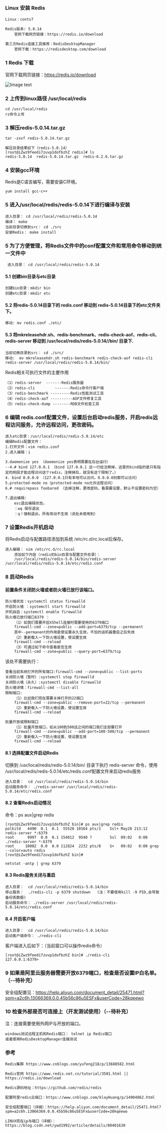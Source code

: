 ###  Linux 安装 Redis

    Linux：conts7
    
    Redis版本: 5.0.14
        官网下载网页链接：https://redis.io/download
    
    第三方Redis连接工具推荐：RedisDesktopManager
        官网下载：https://redisdesktop.com/download

### 1 Redis 下载

官网下载网页链接：https://redis.io/download

![Image text](./images/redis下载地址.png)

### 2 上传到linux路径 /usr/local/redis

    cd /usr/local/redis
    rz命令上传

### 3 解压redis-5.0.14.tar.gz

    tar -zxvf redis-5.0.14.tar.gz
    
    解压目录结果如下（redis-5.0.14）
    [root@iZwz9feedi7zuvp1dofbzhZ redis]# ls
    redis-5.0.14  redis-5.0.14.tar.gz  redis-6.2.6.tar.gz

### 4 安装gcc环境

Redis是C语言编写，需要安装C环境。

    yum install gcc-c++

### 5 进入/usr/local/redis/redis-5.0.14下进行编译与安装

    进入目录： cd /usr/local/redis/redis-5.0.14
    编译： make
    当前目录切换到src： cd ./src
    安装Redis： make install

### 5 为了方便管理，将Redis文件中的conf配置文件和常用命令移动到统一文件中

     进入目录： cd /usr/local/redis/redis-5.0.14

#### 5.1 创建bin目录与etc目录

    创建bin目录：mkdir bin  
    创建etc目录：mkdir etc

#### 5.2 将redis-5.0.14目录下的 redis.conf 移动到 redis-5.0.14目录下的etc文件夹下。

    移动: mv redis.conf ./etc/

#### 5.3 将mkreleasehdr.sh、redis-benchmark、redis-check-aof、redis-cli、redis-server 移动到   /usr/local/redis/redis-5.0.14//bin/ 目录下.

    当前切换目录到src： cd ./src/
    移动:  mv mkreleasehdr.sh redis-benchmark redis-check-aof redis-cli redis-server /usr/local/redis/redis-5.0.14/bin/

Redis相关可执行文件的主要作用

    （1）redis-server  -------Redis服务器
    （2）redis-cli         -------Redis命令行客户端
    （3）redis-benchmark ---------Redis性能测试工具
    （4）redis-check-aof ----------AOF文件修复工具
    （5）redis-check-dump --------RDB文件检查工具

### 6 编辑 redis.conf配置文件，设置后台启动redis服务，开启redis远程访问服务，允许远程访问，更改密码。

    进入etc目录：/usr/local/redis/redis-5.0.14/etc
    编辑Redis配置文件：
    1.打开文件：vim redis.conf
    2.进入编辑：i

    3.daemonize yes （daemonize yes表明需要在后台运行）
    --4.# bind 127.0.0.1 （bind 127.0.0.1 这一行给注释掉，这里的bind指的是只有指定的网段才能远程访问这个redis，注释掉后，就没有这个限制了。）
    4. bind 0.0.0.0 （127.0.0.1只有本地可以访问，0.0.0.0则都可以访问）
    5.protected-mode no（protected-mode no允许远程访问）
    6.# requirepass foobared （去掉注释，更改密码，看需要设置，默认不设置密码为空）

    7.退出编辑:
        esc退出编辑状态。
        ：wq 保存退出
        ：q！强制退出，所有改动不生效（该处未使用到）

### 7 设置Redis开机启动

将Redis启动与配置路径添加到系统 /etc/rc.d/rc.local后保存。

    进入编辑： vim /etc/rc.d/rc.local
        添加如下内容（redis的bin目录与配置文件目录）：
        /usr/local/redis/redis-5.0.14/bin/redis-server  /usr/local/redis/redis-5.0.14/etc/redis.conf

### 8 启动Redis

#### 前置条件关闭防火墙或者防火墙已放行该端口。

    防火墙状态：systemctl status firewalld
    开启防火墙 ：systemctl start firewalld
    开机自启：systemctl enable firewalld
    防火墙已放行端口6379 ：
        （1）如我们需要开启XShell连接时需要使用的6379端口
        firewall-cmd --zone=public --add-port=6379/tcp --permanent
        其中--permanent的作用是使设置永久生效，不加的话机器重启之后失效
        （2）重新载入一下防火墙设置，使设置生效
        firewall-cmd --reload
        （3）可通过如下命令查看是否生效
        firewall-cmd --zone=public --query-port=6379/tcp


该处不需要执行：

    查看当前系统打开的所有端口:firewall-cmd --zone=public --list-ports
    关闭防火墙（暂时）:systemctl stop firewalld
    关闭防火墙（永久）:systemctl disable firewalld
    防火墙详情：firewall-cmd --list-all
    限制端口:
        （1）比如我们现在需要关掉打开的22端口
        firewall-cmd --zone=public --remove-port=22/tcp --permanent
        （2）重新载入一下防火墙设置，使设置生效
        firewall-cmd --reload

    批量开放或限制端口
        （1）批量开放端口，如从100到500这之间的端口我们全部要打开
        firewall-cmd --zone=public --add-port=100-500/tcp --permanent
        （2）重新载入一下防火墙设置，使设置生效
        firewall-cmd --reload

#### 8.1 选择配置文件启动Redis

切换到 /usr/local/redis/redis-5.0.14/bin/ 目录下执行 redis-server 命令，使用 /usr/local/redis/redis-5.0.14/etc/redis.conf配置文件来启动redis服务
 
    进入目录：  cd /usr/local/redis/redis-5.0.14/bin
    启动服务命令： ./redis-server /usr/local/redis/redis-5.0.14/etc/redis.conf

#### 8.2 查看Redis启动情况

命令：ps aux|grep redis

    [root@iZwz9feedi7zuvp1dofbzhZ bin]# ps aux|grep redis
    polkitd   4490  0.1  0.1  55528 10164 pts/1    Ssl+ May28 213:12 redis-server *:6379
    root      9997  0.0  0.1 154012  9540 ?        Ssl  09:02   0:00 ./redis-server *:6379
    root     10002  0.0  0.0 112824  2232 pts/0    S+   09:02   0:00 grep --color=auto redis
    [root@iZwz9feedi7zuvp1dofbzhZ bin]#

    netstat -antp | grep 6379


#### 8.3 Redis服务关闭与重启

    进入目录：  cd /usr/local/redis/redis-5.0.14/bin
    停止服务：  ./redis-cli -p 6379 shutdown   (注：不要使用kill -9 PID,会导致备份丢数据)
    启动服务命令： ./redis-server /usr/local/redis/redis-5.0.14/etc/redis.conf

#### 8.4 开启客户端

    进入目录：  cd /usr/local/redis/redis-5.0.14/bin
    启动客户端命令： ./redis-cli 

客户端进入后如下：（当前窗口可以操作redis命令）

    [root@iZwz9feedi7zuvp1dofbzhZ bin]# ./redis-cli
    127.0.0.1:6379>

### 9 如果是阿里云服务器需要开放6379端口，检查是否设置IP白名单。（--待补充）

安全组配置见：https://help.aliyun.com/document_detail/25471.html?spm=a2c6h.13066369.0.0.45b56c86u5ESFx&userCode=28kqeewo



### 10 检查外部是否可连接上（开发测试使用）（--待补充）

注：连接需要使用外网IP与开放的端口。

    windows测试远程主机和Redis端口： telnet ip Redis端口
    或者使用RedisDesktopManager连接测试



### 参考

    Redis集群 https://www.cnblogs.com/yufeng218/p/13688582.html

    Redis官网 https://www.redis.net.cn/tutorial/3501.html || https://redis.io/download
    
    Redis源码地址：https://github.com/redis/redis

    配置阿里redis云端口：https://www.cnblogs.com/klayHuang/p/14904862.html

    安全组配置端口（详细）：https://help.aliyun.com/document_detail/25471.html?spm=a2c6h.13066369.0.0.45b56c86u5ESFx&userCode=28kqeewo

    LINUX现在ip与端口（详细）：https://blog.csdn.net/ywd1992/article/details/80401630